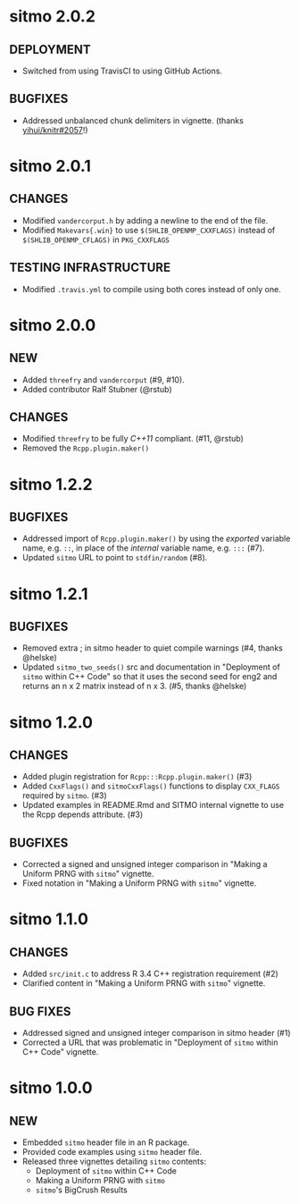 # sitmo 2.0.2

## DEPLOYMENT

- Switched from using TravisCI to using GitHub Actions.

## BUGFIXES

- Addressed unbalanced chunk delimiters in vignette. (thanks [yihui/knitr#2057](https://github.com/yihui/knitr/issues/2057)!)

# sitmo 2.0.1

## CHANGES

- Modified `vandercorput.h` by adding a newline to the end of the file.
- Modified `Makevars{.win}` to use `$(SHLIB_OPENMP_CXXFLAGS)` instead of `$(SHLIB_OPENMP_CFLAGS)` in `PKG_CXXFLAGS`

## TESTING INFRASTRUCTURE

- Modified `.travis.yml` to compile using both cores instead of only one.

# sitmo 2.0.0

## NEW

- Added `threefry` and `vandercorput` (#9, #10).
- Added contributor Ralf Stubner (@rstub)

## CHANGES

- Modified `threefry` to be fully _C++11_ compliant. (#11, @rstub)
- Removed the `Rcpp.plugin.maker()`

# sitmo 1.2.2

## BUGFIXES

- Addressed import of `Rcpp.plugin.maker()` by using the _exported_ variable name,
  e.g. `::`, in place of the _internal_ variable name, e.g. `:::` (#7).
- Updated `sitmo` URL to point to `stdfin/random` (#8).

# sitmo 1.2.1

## BUGFIXES

- Removed extra ; in sitmo header to quiet compile warnings (#4, thanks @helske)
- Updated `sitmo_two_seeds()` src and documentation in "Deployment of `sitmo` within C++ Code"
  so that it uses the second seed for eng2 and returns an n x 2 matrix instead of n x 3. (#5, thanks @helske)

# sitmo 1.2.0

## CHANGES

- Added plugin registration for `Rcpp:::Rcpp.plugin.maker()` (#3)
- Added `CxxFlags()` and `sitmoCxxFlags()` functions to display `CXX_FLAGS`
  required by `sitmo`. (#3)
- Updated examples in README.Rmd and SITMO internal vignette to 
  use the Rcpp depends attribute. (#3)

## BUGFIXES

- Corrected a signed and unsigned integer comparison in 
  "Making a Uniform PRNG with `sitmo`" vignette.
- Fixed notation in "Making a Uniform PRNG with `sitmo`" vignette.


# sitmo 1.1.0

## CHANGES

- Added `src/init.c` to address R 3.4 C++ registration requirement (#2)
- Clarified content in "Making a Uniform PRNG with `sitmo`" vignette.

## BUG FIXES

- Addressed signed and unsigned integer comparison in sitmo header (#1)
- Corrected a URL that was problematic in "Deployment of `sitmo` within C++ Code" vignette.

# sitmo 1.0.0

## NEW

- Embedded `sitmo` header file in an R package.
- Provided code examples using `sitmo` header file.
- Released three vignettes detailing `sitmo` contents: 
    - Deployment of `sitmo` within C++ Code
    - Making a Uniform PRNG with `sitmo`
    - `sitmo`'s BigCrush Results
    
